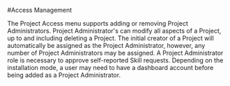 #Access Management

The Project Access menu supports adding or removing Project Administrators. Project Administrator's can modify all 
aspects of a Project, up to and including deleting a Project. The initial creator of a Project will automatically be assigned
as the Project Administrator, however, any number of Project Administrators may be assigned. A Project Administrator role is necessary to approve
self-reported Skill requests. Depending on the installation mode, a user may need to have a dashboard account before 
being added as a Project Administrator.
